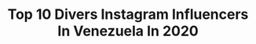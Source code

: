 ---
title: Top 10 Divers Instagram Influencers In Venezuela In 2020
description: >-
  Find top divers Instagram influencers in Venezuela in 2020. Most popular hashtags: #venezuela #cuarentena #amor #elreflejodemiinterior.
platform: Instagram
profiles:
  - username: "juan_diasparra"
    fullname: >-
      Juan Diasparra
    location: "Venezuela"
    followers: 8739
    engagement: 751
    commentsToLikes: 0.049365
    id: ck14kh802pi7s0i194gxcitj2
    verified: false
    hashtags: "#natgeo, #falcon, #cataratas, #piraoa"
  - username: "cesar_losroques"
    fullname: >-
      Cesar Espinoza 🇻🇪
    location: "Venezuela"
    followers: 10047
    engagement: 604
    commentsToLikes: 0.035570
    id: ck5hne9n8nms70i11972bacd7
    verified: false
    hashtags: "#nirgua2019, #volar, #skydive, #venezuela"
  - username: "emicarvallob"
    fullname: >-
      E M I 🦋
    location: "Venezuela"
    followers: 12303
    engagement: 1214
    commentsToLikes: 0.028336
    id: ck5hr52mvu9yf0i11swjlz8fs
    verified: false
    hashtags: "#gustavoelis, #acting, #corona, #emprendedores"
  - username: "rossitorrealba.ve"
    fullname: >-
      Rossi Torrealba
    location: "Venezuela"
    followers: 14176
    engagement: 249
    commentsToLikes: 0.038820
    id: ck15pegucxhgf0i19mfivzbpj
    verified: false
    hashtags: "#bellezanatural, #amistad, #amordemadre, #modadeverano"
  - username: "soycarlaluis"
    fullname: >-
      C A R L A  L U I S
    location: "Venezuela"
    followers: 12692
    engagement: 652
    commentsToLikes: 0.218988
    id: ck6031efjkgm30i140e6apkc7
    verified: false
    hashtags: "#concurso, #barinitas, #sanitarias, #dianaroll"
  - username: "franhemo"
    fullname: >-
      Fran He Mo
    location: "Venezuela"
    followers: 30974
    engagement: 257
    commentsToLikes: 0.028327
    id: ck8tacqpfr8ks0j785q93pxhp
    verified: false
    hashtags: "#tapaboca, #amantedefrases, #mensajespositivos, #playaelagua"
  - username: "nermaryyibirin"
    fullname: >-
      Life Coach @NermaryYibirin
    location: "Venezuela"
    followers: 43905
    engagement: 108
    commentsToLikes: 0.099817
    id: ck0tv5lzla1a50i19xmja30oh
    verified: false
    hashtags: "#enriccorbera, #amor, #trabajadoras, #fuertes"
  - username: "horaciodesorden"
    fullname: >-
      Horacio Blanco
    location: "Venezuela"
    followers: 46868
    engagement: 213
    commentsToLikes: 0.058976
    id: ck5hlmbg7kgvh0i11nkkm9f8t
    verified: false
    hashtags: "#bogota, #puertaapuerta, #gentecom, #venezolanosenmontreal"
  - username: "mamaconglamour"
    fullname: >-
      RebekkaMoreno
    location: "Venezuela"
    followers: 222851
    engagement: 150
    commentsToLikes: 0.035555
    id: ck5ckc3nxwkfi0i11aot9bh5a
    verified: false
    hashtags: "#tbt, #mam, #valentines, #valentinesday2020"
  - username: "playasdevenezuela"
    fullname: >-
      Playas de Venezuela
    location: "Venezuela"
    followers: 423117
    engagement: 115
    commentsToLikes: 0.012380
    id: ck5btokg7gbml0i11p8e0g8bd
    verified: false
    hashtags: "#stayhome, #edofalcon, #kitefoiling, #goodvibesonly"
---